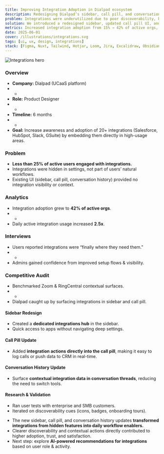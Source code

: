 ```yaml
---
title: Improving Integration Adoption in Dialpad ecosystem
description: Redesigning Dialpad’s sidebar, call pill, and conversation history to surface integrations contextually and increase daily adoption.
problem: Integrations were underutilized due to poor discoverability, buried settings, and lack of contextual entry points in daily workflows.
solution: We introduced a redesigned sidebar, updated call pill UI, and refreshed conversation history to make integrations visible and actionable where users work most.
metrics: Increased integration adoption from 15% → 42% of active orgs, reduced setup friction by 35%, and boosted NPS for integrations by +18.
date: 2025-06-01
cover: /illustrations/integrations.svg
tags: [ui, ux, design, integrations]
stack: [Figma, Nuxt, Tailwind, Hotjar, Loom, Jira, Excalidraw, Obsidian]
---
```


<SectionHeader title="" highlight="Problem" subtitle="">

</SectionHeader>

![Integrations hero](/illustrations/image.pn)

<div class="flex flex-col">

### Overview
- **Company:** Dialpad (UCaaS platform)
- -
- **Role:** Product Designer
- - 
- **Timeline:** 6 months  
- -
- **Goal:** Increase awareness and adoption of 20+ integrations (Salesforce, HubSpot, Slack, GSuite) by embedding them directly in high-usage areas.  

### Problem
- **Less than 25% of active users engaged with integrations.**  
- Integrations were hidden in settings, not part of users’ natural workflows.  
- Existing UI (sidebar, call pill, conversation history) provided no integration visibility or context.  

</div>

<SectionHeader title="" highlight="Results" subtitle="">

</SectionHeader>

<div class="flex flex-col gap-4">

### Analytics
- Integration adoption grew to **42% of active orgs**.
- -
- Daily active integration usage increased **2.5x**.  

### Interviews
- Users reported integrations were “finally where they need them.”  
- -
- Admins gained confidence from improved setup flows & visibility.  

### Competitive Audit
- Benchmarked Zoom & RingCentral contextual surfaces.
- -
- Dialpad caught up by surfacing integrations in sidebar and call pill.  

</div>

<SectionHeader title="" highlight="Process" subtitle="">

</SectionHeader>

<div class="flex flex-col gap-4">

#### Sidebar Redesign
- Created a **dedicated integrations hub** in the sidebar.  
- Quick access to apps without navigating deep settings.  

#### Call Pill Update
- Added **integration actions directly into the call pill**, making it easy to log calls or push data to CRM in real-time.  

#### Conversation History Update
- Surface **contextual integration data in conversation threads**, reducing the need to switch tools.  

#### Research & Validation
- Ran user tests with enterprise and SMB customers.  
- Iterated on discoverability cues (icons, badges, onboarding tours).  

</div>

<SectionHeader title="" highlight="Conclusion" subtitle="">

</SectionHeader>

<div class="flex flex-col gap-4">

- The new sidebar, call pill, and conversation history updates **transformed integrations from hidden features into daily workflow enablers.**  
- Clearer discoverability and contextual actions directly contributed to higher adoption, trust, and satisfaction.  
- Next step: explore **AI-powered recommendations for integrations** based on user role & activity.  

</div>

<SectionHeader title="" highlight="" subtitle="Thank you ❤">

</SectionHeader>
